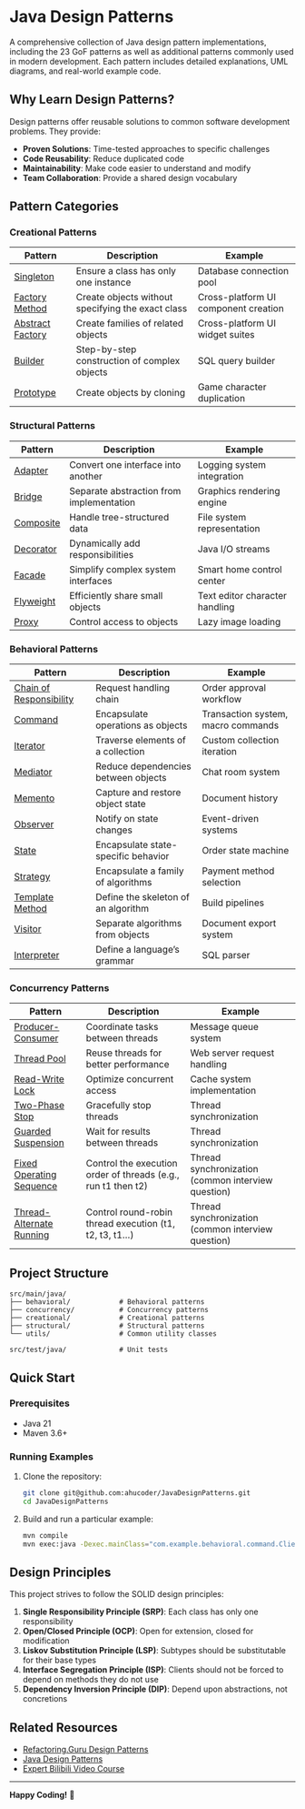 # Java Design Patterns

A comprehensive collection of Java design pattern implementations, including the 23 GoF patterns as well as additional patterns commonly used in modern development. Each pattern includes detailed explanations, UML diagrams, and real-world example code.

## Why Learn Design Patterns?

Design patterns offer reusable solutions to common software development problems. They provide:

* **Proven Solutions**: Time-tested approaches to specific challenges
* **Code Reusability**: Reduce duplicated code
* **Maintainability**: Make code easier to understand and modify
* **Team Collaboration**: Provide a shared design vocabulary

## Pattern Categories

### Creational Patterns

| Pattern                                         | Description                                       | Example                              |
| ----------------------------------------------- | ------------------------------------------------- | ------------------------------------ |
| [Singleton](src/main/java/creational/singleton) | Ensure a class has only one instance              | Database connection pool             |
| [Factory Method]()                              | Create objects without specifying the exact class | Cross-platform UI component creation |
| [Abstract Factory]()                            | Create families of related objects                | Cross-platform UI widget suites      |
| [Builder]()                                     | Step-by-step construction of complex objects      | SQL query builder                    |
| [Prototype]()                                   | Create objects by cloning                         | Game character duplication           |

### Structural Patterns

| Pattern                                   | Description                              | Example                        |
| ----------------------------------------- | ---------------------------------------- | ------------------------------ |
| [Adapter]()                               | Convert one interface into another       | Logging system integration     |
| [Bridge]()                                | Separate abstraction from implementation | Graphics rendering engine      |
| [Composite]()                             | Handle tree-structured data              | File system representation     |
| [Decorator]()                             | Dynamically add responsibilities         | Java I/O streams               |
| [Facade](src/main/java/structural/facade) | Simplify complex system interfaces       | Smart home control center      |
| [Flyweight]()                             | Efficiently share small objects          | Text editor character handling |
| [Proxy](src/main/java/structural/proxy)   | Control access to objects                | Lazy image loading             |

### Behavioral Patterns

| Pattern                                                   | Description                         | Example                            |
| --------------------------------------------------------- | ----------------------------------- | ---------------------------------- |
| [Chain of Responsibility](src/main/java/behavioral/chain) | Request handling chain              | Order approval workflow            |
| [Command](src/main/java/behavioral/command)               | Encapsulate operations as objects   | Transaction system, macro commands |
| [Iterator]()                                              | Traverse elements of a collection   | Custom collection iteration        |
| [Mediator]()                                              | Reduce dependencies between objects | Chat room system                   |
| [Memento]()                                               | Capture and restore object state    | Document history                   |
| [Observer](src/main/java/behavioral/observer)             | Notify on state changes             | Event-driven systems               |
| [State]()                                                 | Encapsulate state-specific behavior | Order state machine                |
| [Strategy](src/main/java/behavioral/strategy)             | Encapsulate a family of algorithms  | Payment method selection           |
| [Template Method]()                                       | Define the skeleton of an algorithm | Build pipelines                    |
| [Visitor]()                                               | Separate algorithms from objects    | Document export system             |
| [Interpreter]()                                           | Define a language’s grammar         | SQL parser                         |

### Concurrency Patterns

| Pattern                                                                      | Description                                                   | Example                                            |
| ---------------------------------------------------------------------------- | ------------------------------------------------------------- | -------------------------------------------------- |
| [Producer-Consumer](src/main/java/concurrency/producerconsumer)              | Coordinate tasks between threads                              | Message queue system                               |
| [Thread Pool]()                                                              | Reuse threads for better performance                          | Web server request handling                        |
| [Read-Write Lock]()                                                          | Optimize concurrent access                                    | Cache system implementation                        |
| [Two-Phase Stop](src/main/java/concurrency/twophasestop)                     | Gracefully stop threads                                       | Thread synchronization                             |
| [Guarded Suspension](src/main/java/concurrency/guardedsuspension)            | Wait for results between threads                              | Thread synchronization                             |
| [Fixed Operating Sequence](src/main/java/concurrency/fixedoperatingsequence) | Control the execution order of threads (e.g., run t1 then t2) | Thread synchronization (common interview question) |
| [Thread-Alternate Running](src/main/java/concurrency/threadalternaterunning) | Control round-robin thread execution (t1, t2, t3, t1…)        | Thread synchronization (common interview question) |

## Project Structure

```
src/main/java/
├── behavioral/            # Behavioral patterns
├── concurrency/           # Concurrency patterns
├── creational/            # Creational patterns
├── structural/            # Structural patterns
└── utils/                 # Common utility classes

src/test/java/             # Unit tests
```

## Quick Start

### Prerequisites

* Java 21
* Maven 3.6+

### Running Examples

1. Clone the repository:

   ```bash
   git clone git@github.com:ahucoder/JavaDesignPatterns.git
   cd JavaDesignPatterns
   ```
2. Build and run a particular example:

   ```bash
   mvn compile
   mvn exec:java -Dexec.mainClass="com.example.behavioral.command.Client"
   ```

## Design Principles

This project strives to follow the SOLID design principles:

1. **Single Responsibility Principle (SRP)**: Each class has only one responsibility
2. **Open/Closed Principle (OCP)**: Open for extension, closed for modification
3. **Liskov Substitution Principle (LSP)**: Subtypes should be substitutable for their base types
4. **Interface Segregation Principle (ISP)**: Clients should not be forced to depend on methods they do not use
5. **Dependency Inversion Principle (DIP)**: Depend upon abstractions, not concretions

## Related Resources

* [Refactoring.Guru Design Patterns](https://refactoring.guru/design-patterns)
* [Java Design Patterns](https://java-design-patterns.com/)
* [Expert Bilibili Video Course](https://space.bilibili.com/7968519/upload/video)

---

**Happy Coding!** 🚀
